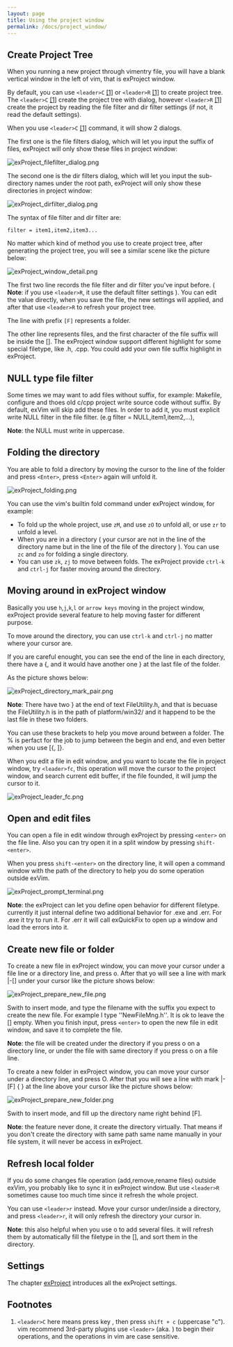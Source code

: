 ```yaml
---
layout: page
title: Using the project window
permalink: /docs/project_window/
---
```


## Create Project Tree

When you running a new project through vimentry file, you will have a blank vertical window in the left of vim, that is exProject window.

By default, you can use `<leader>C` [[1]](#footnotes) or `<leader>R` [[1]](#footnotes) to create project tree. The `<leader>C` [[1]](#footnotes) create the project tree with dialog, however `<leader>R` [[1]](#footnotes) create the project by reading the file filter and dir filter settings (if not, it read the default settings).

When you use `<leader>C` [[1]](#footnotes) command, it will show 2 dialogs.

The first one is the file filters dialog, which will let you input the suffix of files, exProject will only show these files in project window:

![exProject_filefilter_dialog.png](../images/exProject_filefilter_dialog.png)

The second one is the dir filters dialog, which will let you input the sub-directory names under the root path, exProject will only show these directories in project window:

![exProject_dirfilter_dialog.png](../images/exProject_dirfilter_dialog.png)

The syntax of file filter and dir filter are:

```
filter = item1,item2,item3...
```

No matter which kind of method you use to create project tree, after generating the project tree, you will see a similar scene like the picture below:

![exProject_window_detail.png](../images/exProject_window_detail.png)

The first two line records the file filter and dir filter you've input before. ( **Note**: if you use `<leader>R`, it use the default filter settings ). You can edit the value directly, when you save the file, the new settings will applied, and after that use `<leader>R` to refresh your project tree.

The line with prefix `[F]` represents a folder. 

The other line represents files, and the first character of the file suffix will be inside the []. The exProject window support different highlight for some special filetype, like .h, .cpp. You could add your own file suffix highlight in exProject.

## NULL type file filter

Some times we may want to add files without suffix, for example: Makefile, configure and thoes old c/cpp project write source code without suffix. By default, exVim will skip add these files. In order to add it, you must explicit write NULL filter in the file filter.  (e.g filter = NULL,item1,item2,...),

**Note**: the NULL must write in uppercase.

## Folding the directory

You are able to fold a directory by moving the cursor to the line of the folder and press `<Enter>`, press `<Enter>` again will unfold it.

![exProject_folding.png](../images/exProject_folding.png)

You can use the vim's builtin fold command under exProject window, for example: 

- To fold up the whole project, use `zM`, and use `zO` to unfold all, or use `zr` to unfold a level.
- When you are in a directory ( your cursor are not in the line of the directory name but in the line of the file of the directory ).  You can use `zc` and `zo` for folding a single directory.
- You can use `zk`, `zj` to move between folds. The exProject provide `ctrl-k` and `ctrl-j` for faster moving around the directory.

## Moving around in exProject window

Basically you use `h`,`j`,`k`,`l` or `arrow keys` moving in the project window, exProject provide several feature to help moving faster for different purpose.

To move around the directory, you can use `ctrl-k` and `ctrl-j` no matter where your cursor are.

If you are careful enought, you can see the end of the line in each directory, there have a {, and it would have another one } at the last file of the folder.

As the picture shows below:

![exProject_directory_mark_pair.png](../images/exProject_directory_mark_pair.png)

**Note**: There have two } at the end of text FileUtility.h, and that is becuase the FileUtility.h is in the path of platform/win32/ and it happend to be the last file in these two folders.

You can use these brackets to help you move around between a folder. The % is perfact for the job to jump between the begin and end, and even better when you use [{, ]}. 

When you edit a file in edit window, and you want to locate the file in project window, try `<leader>fc`, this operation will move the cursor to the project window, and search current edit buffer, if the file founded, it will jump the cursor to it.

![exProject_leader_fc.png](../images/exProject_leader_fc.png)

## Open and edit files

You can open a file in edit window through exProject by pressing `<enter>` on the file line.  Also you can try open it in a split window by pressing `shift-<enter>`.

When you press `shift-<enter>` on the directory line, it will open a command window with the path of the directory to help you do some operation outside exVim. 

![exProject_prompt_terminal.png](../images/exProject_prompt_terminal.png)

**Note**: the exProject can let you define open behavior for different filetype.  currently it just internal define two additional behavior for .exe and .err. For .exe it try to run it. For .err it will call exQuickFix to open up a window and load the errors into it.

## Create new file or folder

To create a new file in exProject window, you can move your cursor under a file line or a directory line, and press o. After that yo will see a line with mark |-[] under your cursor like the picture shows below:

![exProject_prepare_new_file.png](../images/exProject_prepare_new_file.png)

Swith to insert mode, and type the filename with the suffix you expect to create the new file. For example I type ''NewFileMng.h''. It is ok to leave the [] empty.  When you finish input, press `<enter>` to open the new file in edit window, and save it to complete the file.

**Note**: the file will be created under the directory if you press o on a directory line, or under the file with same directory if you press o on a file line.

To create a new folder in exProject window, you can move your cursor under a directory line, and press O. After that you will see a line with mark |-[F] { } at the line above your cursor like the picture shows below:

![exProject_prepare_new_folder.png](../images/exProject_prepare_new_folder.png)

Swith to insert mode, and fill up the directory name right behind [F]. 

**Note**: the feature never done, it create the directory virtually. That means if you don't create the directory with same path same name manually in your file system, it will never be access in exProject.

## Refresh local folder

If you do some changes file operation (add,remove,rename files) outside exVim, you probably like to sync it in exProject window. But use `<leader>R` sometimes cause too much time since it refresh the whole project. 

You can use `<leader>r` instead. Move your cursor under/inside a directory, and press `<leader>r`, it will only refresh the directory your cursor in.

**Note**: this also helpful when you use o to add several files. it will refresh them by automatically fill the filetype in the [], and sort them in the directory.

## Settings

The chapter [exProject](../ex_project) introduces all the exProject settings.

<a name="footnotes"></a>
## Footnotes

1. `<leader>C` here means press key \, then press `shift + c` (uppercase "c"). vim recommend 3rd-party plugins use `<leader>` (aka. \) to begin their operations, and the operations in vim are case sensitive.
